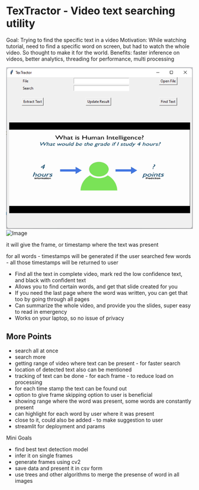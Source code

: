 # TexTractor - Video text searching utility

Goal: Trying to find the specific text in a video
Motivation: While watching tutorial, need to find a specific word on screen, but had to watch the whole video. So thought to make it for the world.
Benefits: faster inference on videos, better analytics, threading for performance, multi processing

![Image](assets/gui_look.gif)
![Image](assets/Demo.gif)


it will give the frame, or timestamp where the text was present

for all words - timestamps will be generated 
if the user searched few words - all those timestamps will be returned to user

- Find all the text in complete video, mark red the low confidence text, and black with confident text
- Allows you to find certain words, and get that slide created for you
- If you need the last page where the word was written, you can get that too by going through all pages
- Can summarize the whole video, and provide you the slides, super easy to read in emergency
- Works on your laptop, so no issue of privacy

## More Points
- search all at once
- search more 
- getting range of video where text can be present - for faster search
- location of detected text also can be mentioned 
- tracking of text can be done - for each frame - to reduce load on processing
- for each time stamp the text can be found out
- option to give frame skipping option to user is beneficial
- showing range where the word was present, some words are constantly present
- can highlight for each word by user where it was present
- close to it, could also be added - to make suggestion to user
- streamlit for deployment and params 

Mini Goals
- find best text detection model
- infer it on single frames
- generate frames using cv2
- save data and present it in csv form 
- use trees and other algorithms to merge the presense of word in all images

